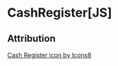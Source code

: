 # CashRegister[JS]


## Attribution

[Cash Register icon by Icons8](https://icons8.com/icon/3576/cash-register)